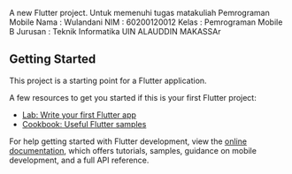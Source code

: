 

A new Flutter project.
Untuk memenuhi tugas matakuliah Pemrograman Mobile
Nama : Wulandani
NIM : 60200120012
Kelas : Pemrograman Mobile B
Jurusan : Teknik Informatika
UIN ALAUDDIN MAKASSAr

## Getting Started

This project is a starting point for a Flutter application.

A few resources to get you started if this is your first Flutter project:

- [Lab: Write your first Flutter app](https://docs.flutter.dev/get-started/codelab)
- [Cookbook: Useful Flutter samples](https://docs.flutter.dev/cookbook)

For help getting started with Flutter development, view the
[online documentation](https://docs.flutter.dev/), which offers tutorials,
samples, guidance on mobile development, and a full API reference.
